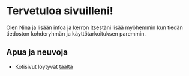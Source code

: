 # Tervetuloa sivuilleni!

Olen Nina ja lisään infoa ja kerron itsestäni lisää myöhemmin kun tiedän tiedoston kohderyhmän ja käyttötarkoituksen paremmin.

## Apua ja neuvoja

* Kotisivut löytyvät [täältä](http://open-project-framework.pages.labranet.jamk.fi/)




